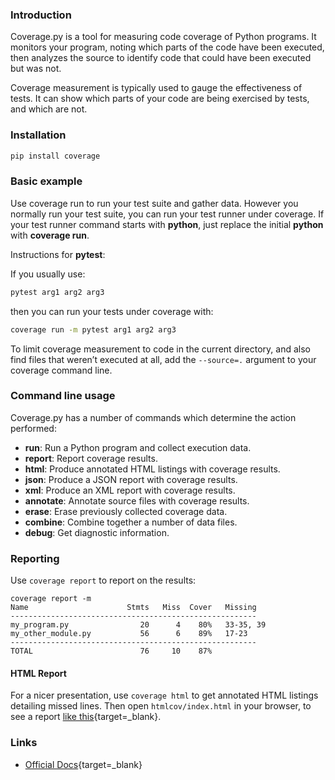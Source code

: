 ### Introduction

Coverage.py is a tool for measuring code coverage of Python programs. It
monitors your program, noting which parts of the code have been executed, 
then analyzes the source to identify code that could have been executed but
was not.

Coverage measurement is typically used to gauge the effectiveness of tests. 
It can show which parts of your code are being exercised by tests, and
which are not.

### Installation

```bash
pip install coverage
```

### Basic example

Use coverage run to run your test suite and gather data. However you
normally run your test suite, you can run your test runner under coverage. 
If your test runner command starts with **python**, just replace the initial
**python** with **coverage run**.

Instructions for **pytest**:

If you usually use:
```bash
pytest arg1 arg2 arg3
```

then you can run your tests under coverage with:
```bash
coverage run -m pytest arg1 arg2 arg3
```

To limit coverage measurement to code in the current directory, and also
find files that weren’t executed at all, add the `--source=.` argument to
your coverage command line.

### Command line usage

Coverage.py has a number of commands which determine the action performed:

- **run**: Run a Python program and collect execution data.
- **report**: Report coverage results.
- **html**: Produce annotated HTML listings with coverage results.
- **json**: Produce a JSON report with coverage results.
- **xml**: Produce an XML report with coverage results.
- **annotate**: Annotate source files with coverage results.
- **erase**: Erase previously collected coverage data.
- **combine**: Combine together a number of data files.
- **debug**: Get diagnostic information.

### Reporting

Use `coverage report` to report on the results:
```text
coverage report -m
Name                      Stmts   Miss  Cover   Missing
-------------------------------------------------------
my_program.py                20      4    80%   33-35, 39
my_other_module.py           56      6    89%   17-23
-------------------------------------------------------
TOTAL                        76     10    87%
```

#### HTML Report

For a nicer presentation, use `coverage html` to get annotated HTML listings
detailing missed lines. Then open `htmlcov/index.html` in your browser, to
see a report [like this][sample-cov-report]{target=_blank}.

### Links

- [Official Docs][cov-docs]{target=_blank}


<!-- Links -->

[cov-docs]: https://coverage.readthedocs.io/en/coverage-5.0.4/
[tox-system-overview]: ./images/tox_flow.png "tox system overview"
[sample-cov-report]: https://nedbatchelder.com/files/sample_coverage_html/index.html